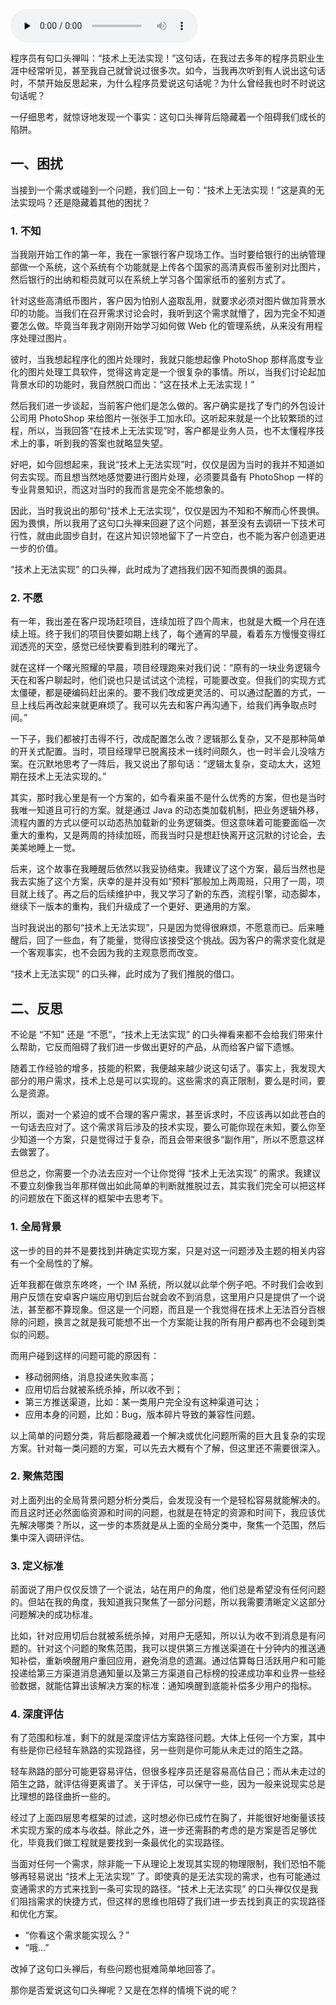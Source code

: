 <audio id="audio" title="43 | 无法实现：困扰与反思" controls="" preload="none"><source id="mp3" src="https://static001.geekbang.org/resource/audio/c7/d5/c7c2119608cbc9390e7a8d2f815f54d5.mp3"></audio>

程序员有句口头禅叫：“技术上无法实现！”这句话，在我过去多年的程序员职业生涯中经常听见，甚至我自己就曾说过很多次。如今，当我再次听到有人说出这句话时，不禁开始反思起来，为什么程序员爱说这句话呢？为什么曾经我也时不时说这句话呢？

一仔细思考，就惊讶地发现一个事实：这句口头禅背后隐藏着一个阻碍我们成长的陷阱。

## 一、困扰

当接到一个需求或碰到一个问题，我们回上一句：“技术上无法实现！”这是真的无法实现吗？还是隐藏着其他的困扰？

### 1. 不知

当我刚开始工作的第一年，我在一家银行客户现场工作。当时要给银行的出纳管理部做一个系统，这个系统有个功能就是上传各个国家的高清真假币鉴别对比图片，然后银行的出纳和柜员就可以在系统上学习各个国家纸币的鉴别方式了。

针对这些高清纸币图片，客户因为怕别人盗取乱用，就要求必须对图片做加背景水印的功能。当我们在召开需求讨论会时，我听到这个需求就懵了，因为完全不知道要怎么做。毕竟当年我才刚刚开始学习如何做 Web 化的管理系统，从来没有用程序处理过图片。

彼时，当我想起程序化的图片处理时，我就只能想起像 PhotoShop 那样高度专业化的图片处理工具软件，觉得这肯定是一个很复杂的事情。所以，当我们讨论起加背景水印的功能时，我自然脱口而出：“这在技术上无法实现！”

然后我们进一步谈起，当前客户他们是怎么做的。客户确实是找了专门的外包设计公司用 PhotoShop 来给图片一张张手工加水印。这听起来就是一个比较繁琐的过程，所以，当我回答“在技术上无法实现”时，客户都是业务人员，也不太懂程序技术上的事，听到我的答案也就略显失望。

好吧，如今回想起来，我说“技术上无法实现”时，仅仅是因为当时的我并不知道如何去实现。而且想当然地感觉要进行图片处理，必须要具备有 PhotoShop 一样的专业背景知识，而这对当时的我而言是完全不能想象的。

因此，当时我说出的那句“技术上无法实现”，仅仅是因为不知和不解而心怀畏惧。因为畏惧，所以我用了这句口头禅来回避了这个问题，甚至没有去调研一下技术可行性，就由此固步自封，在这片知识领地留下了一片空白，也不能为客户创造更进一步的价值。

“技术上无法实现” 的口头禅，此时成为了遮挡我们因不知而畏惧的面具。

### 2. 不愿

有一年，我出差在客户现场赶项目，连续加班了四个周末，也就是大概一个月在连续上班。终于我们的项目快要如期上线了，每个通宵的早晨，看着东方慢慢变得红润透亮的天空，感觉已经快要看到胜利的曙光了。

就在这样一个曙光照耀的早晨，项目经理跑来对我们说：“原有的一块业务逻辑今天在和客户聊起时，他们说也只是试试这个流程，可能要改变。但我们的实现方式太僵硬，都是硬编码赶出来的。要不我们改成更灵活的、可以通过配置的方式，一旦上线后再改起来就更麻烦了。我可以先去和客户再沟通下，给我们再争取点时间。”

一下子，我们都被打击得不行，改成配置怎么改？逻辑那么复杂，又不是那种简单的开关式配置。当时，项目经理早已脱离技术一线时间颇久，也一时半会儿没啥方案。在沉默地思考了一阵后，我又说出了那句话：“逻辑太复杂，变动太大，这短期在技术上无法实现的。”

其实，那时我心里是有一个方案的，如今看来虽不是什么优秀的方案，但也是当时我唯一知道且可行的方案。就是通过 Java 的动态类加载机制，把业务逻辑外移，流程内置的方式以便可以动态热加载新的业务逻辑类。但这意味着可能要面临一次重大的重构，又是两周的持续加班，而我当时只是想赶快离开这沉默的讨论会，去美美地睡上一觉。

后来，这个故事在我睡醒后依然以我妥协结束。我建议了这个方案，最后当然也是我去实施了这个方案，庆幸的是并没有如“预料”那般加上两周班，只用了一周，项目就上线了。再之后的后续维护中，我又学习了新的东西，流程引擎，动态脚本，继续下一版本的重构，我们升级成了一个更好、更通用的方案。

当时我说出的那句“技术上无法实现”，只是因为觉得很麻烦，不愿意而已。后来睡醒后，回了一些血，有了能量，觉得应该接受这个挑战。因为客户的需求变化就是一个客观事实，也不会因为我的主观意愿而改变。

“技术上无法实现” 的口头禅，此时成为了我们推脱的借口。

## 二、反思

不论是 “不知” 还是 “不愿”，“技术上无法实现” 的口头禅看来都不会给我们带来什么帮助，它反而阻碍了我们进一步做出更好的产品，从而给客户留下遗憾。

随着工作经验的增多，技能的积累，我便越来越少说这句话了。事实上，我发现大部分的用户需求，技术上总是可以实现的。这些需求的真正限制，要么是时间，要么是资源。

所以，面对一个紧迫的或不合理的客户需求，甚至诉求时，不应该再以如此苍白的一句话去应对了。这个需求背后涉及的技术实现，要么可能你现在未知，要么你至少知道一个方案，只是觉得过于复杂，而且会带来很多“副作用”，所以不愿意这样去做罢了。

但总之，你需要一个办法去应对一个让你觉得 “技术上无法实现” 的需求。我建议不要立刻像我当年那样做出如此简单的判断就推脱过去，其实我们完全可以把这样的问题放在下面这样的框架中去思考下。

### 1. 全局背景

这一步的目的并不是要找到并确定实现方案，只是对这一问题涉及主题的相关内容有一个全局性的了解。

近年我都在做京东咚咚，一个 IM 系统，所以就以此举个例子吧。不时我们会收到用户反馈在安卓客户端应用切到后台就会收不到消息，这里用户只是提供了一个说法，甚至都不算现象。但这是一个问题，而且是一个我觉得在技术上无法百分百根除的问题，换言之就是我可能想不出一个方案能让我的所有用户都再也不会碰到类似的问题。

而用户碰到这样的问题可能的原因有：

- 移动弱网络，消息投递失败率高；
- 应用切后台就被系统杀掉，所以收不到；
- 第三方推送渠道，比如：某一类用户完全没有这种渠道可达；
- 应用本身的问题，比如：Bug，版本碎片导致的兼容性问题。

以上简单的问题分类，背后都隐藏着一个解决或优化问题所需的巨大且复杂的实现方案。针对每一类问题的方案，可以先去大概有个了解，但这里还不需要很深入。

### 2. 聚焦范围

对上面列出的全局背景问题分析分类后，会发现没有一个是轻松容易就能解决的。而且这时还必然面临资源和时间的问题，也就是在特定的资源和时间下，我应该优先解决哪类？所以，这一步的本质就是从上面的全局分类中，聚焦一个范围，然后集中深入调研评估。

### 3. 定义标准

前面说了用户仅仅反馈了一个说法，站在用户的角度，他们总是希望没有任何问题的。但站在我的角度，我知道我只聚焦了一部分问题，所以我需要清晰定义这部分问题解决的成功标准。

比如，针对应用切后台就被系统杀掉，对用户无感知，所以认为收不到消息是有问题的。针对这个问题的聚焦范围，我可以提供第三方推送渠道在十分钟内的推送通知补偿，重新唤醒用户重回应用，避免消息的遗漏。通过估算每日活跃用户和可能投递给第三方渠道消息通知量以及第三方渠道自己标榜的投递成功率和业界一些经验数据，就能估算出该解决方案的标准：通知唤醒到底能补偿多少用户的指标。

### 4. 深度评估

有了范围和标准，剩下的就是深度评估方案路径问题。大体上任何一个方案，其中有些是你已经轻车熟路的实现路径，另一些则是你可能从未走过的陌生之路。

轻车熟路的部分可能更容易评估，但很多程序员还是容易高估自己；而从未走过的陌生之路，就评估得更离谱了。关于评估，可以保守一些，因为一般来说现实总是比理想的路径曲折一些的。

经过了上面四层思考框架的过滤，这时想必你已成竹在胸了，并能很好地衡量该技术实现方案的成本与收益。除此之外，进一步还需斟酌考虑的是方案是否足够优化，毕竟我们做工程就是要找到一条最优化的实现路径。

当面对任何一个需求，除非能一下从理论上发现其实现的物理限制，我们恐怕不能够再轻易说出 “技术上无法实现” 了。即使真的是无法实现的需求，也有可能通过变通需求的方式来找到一条可实现的路径。“技术上无法实现” 的口头禅仅仅是我们阻挡需求的快捷方式，但这样的思维也阻碍了我们进一步去找到真正的实现路径和优化方案。

- “你看这个需求能实现么？”
- “哦…”

改掉了这句口头禅后，有些问题也挺难简单地回答了。

那你是否爱说这句口头禅呢？又是在怎样的情境下说的呢？


